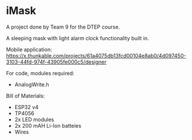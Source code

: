 # iMask
A project done by Team 9 for the DTEP course.

A sleeping mask with light alarm clock functionality built in.

Mobile application: https://x.thunkable.com/projects/61a4075db13fcd00104e8ab0/4d097450-3103-44fd-974f-43905fe000c5/designer

For code, modules required:
- AnalogWrite.h

Bill of Materials:
- ESP32 v4
- TP4056
- 2x LED modules
- 2x 200 mAH Li-Ion batteies
- Wires
